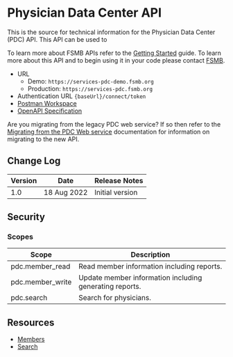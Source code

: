 # Physician Data Center API

This is the source for technical information for the Physician Data Center (PDC) API. This API can be used to

To learn more about FSMB APIs refer to the [Getting Started](https://github.com/fsmb/api-docs) guide. To learn more about this API and to begin using it in your code please contact [FSMB](mailto:pdc@fsmb.org).

- URL
  - Demo: `https://services-pdc-demo.fsmb.org`
  - Production: `https://services-pdc.fsmb.org`
- Authentication URL `{baseUrl}/connect/token`
- [Postman Workspace](https://www.postman.com/crimson-shadow-2749/workspace/public-fsmb/collection/1384052-02136600-b1c0-4c59-be37-8297eb08e185)
- [OpenAPI Specification](https://services-pdc-demo.fsmb.org/swagger/v1/swagger.json)

Are you migrating from the legacy PDC web service? If so then refer to the [Migrating from the PDC Web service](docs/migration-webservice.md) documentation for information on migrating to the new API.

## Change Log

| Version | Date | Release Notes |
| - | - | - |
| 1.0 | 18 Aug 2022 | Initial version |

## Security

### Scopes

| Scope | Description |
| - | - |
| pdc.member_read | Read member information including reports. |
| pdc.member_write | Update member information including generating reports. |
| pdc.search | Search for physicians. |

## Resources

- [Members](docs/members-v1/readme.md)
- [Search](docs/search-v1/readme.md)
